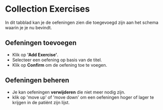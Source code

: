 # Collection Exercises

In dit tabblad kan je de oefeningen zien die toegevoegd zijn aan het schema waarin je je nu bevindt.  

## Oefeningen toevoegen
- Klik op **'Add Exercise'**.  
- Selecteer een oefening op basis van de titel.  
- Klik op **Confirm** om de oefening toe te voegen.  

## Oefeningen beheren
- Je kan oefeningen **verwijderen** die niet meer nodig zijn.  
- klik op 'move up' of 'move down' om een oefeningen hoger of lager te krijgen in de patiënt zijn lijst.
